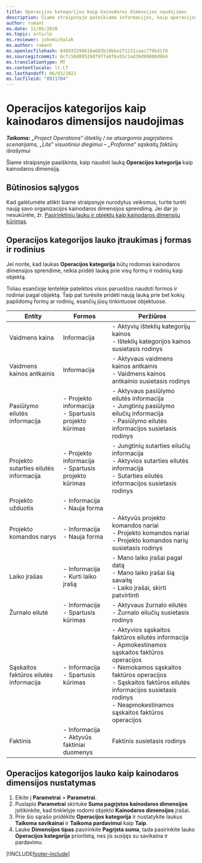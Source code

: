 ```yaml
---
title: Operacijos kategorijos kaip kainodaros dimensijos naudojimas
description: Šiame straipsnyje pateikiama informacijos, kaip operacijos kategorijos lauką naudoti kaip kainodaros dimensiją.
author: rumant
ms.date: 11/05/2020
ms.topic: article
ms.reviewer: johnmichalak
ms.author: rumant
ms.openlocfilehash: 648933299616a683b19bbe2f1231caac779bd1f8
ms.sourcegitcommit: 6cfc50d89528df977a8f6a55c1ad39d99800d9b4
ms.translationtype: MT
ms.contentlocale: lt-LT
ms.lasthandoff: 06/03/2022
ms.locfileid: "8911704"
---
```

# <a name="use-transaction-category-as-a-pricing-dimension"></a>Operacijos kategorijos kaip kainodaros dimensijos naudojimas


_**Taikoma:** „Project Operations“ išteklių / ne atsargomis pagrįstiems scenarijams, „Lite“ visuotiniui diegimui – „Proforma“ sąskaitų faktūrų išrašymui_


Šiame straipsnyje paaiškinta, kaip naudoti lauką **Operacijos kategorija** kaip kainodaros dimensiją. 

## <a name="prerequisites"></a>Būtinosios sąlygos
Kad galėtumėte atlikti šiame straipsnyje nurodytus veiksmus, turite turėti naują savo organizacijos kainodaros dimensijos sprendimą. Jei dar jo nesukūrėte, žr. [Pasirinktinių laukų ir objektų kaip kainodaros dimensijų kūrimas](create-custom-fields-entities-pricing-dimensions.md).

## <a name="add-the-transaction-category-field-to-forms-and-views"></a>Operacijos kategorijos lauko įtraukimas į formas ir rodinius
Jei norite, kad laukas **Operacijos kategorija** būtų rodomas kainodaros dimensijos sprendime, reikia pridėti lauką prie visų formų ir rodinių kaip objektą.

Toliau esančioje lentelėje pateiktos visos paruoštos naudoti formos ir rodiniai pagal objektą. Taip pat turėsite pridėti naują lauką prie bet kokių papildomų formų ar rodinių, esančių jūsų tinkintuose objektuose.

|  Entity        | Formos     |Peržiūros        |
| ------------------------------|---------------------------------|----------------------------------|
|  Vaidmens kaina| Informacija |- Aktyvių išteklių kategorijų kainos<br> - Išteklių kategorijos kainos susietasis rodinys |
|  Vaidmens kainos antkainis| Informacija|- Aktyvaus vaidmens kainos antkainis<br>- Vaidmens kainos antkainio susietasis rodinys |
|  Pasiūlymo eilutės informacija|- Projekto informacija<br>- Spartusis projekto kūrimas| - Aktyvaus pasiūlymo eilutės informacija<br>- Jungtinių pasiūlymo eilučių informacija<br>- Pasiūlymo eilutės informacijos susietasis rodinys |
|  Projekto sutarties eilutės informacija|- Projekto informacija<br>- Spartusis projekto kūrimas|- Jungtinių sutarties eilučių informacija<br>- Aktyvios sutarties eilutės informacija<br>- Sutarties eilutės informacijos susietasis rodinys |
|  Projekto užduotis|- Informacija<br>- Nauja forma| &nbsp; |
|  Projekto komandos narys|- Informacija<br>- Nauja forma|- Aktyvūs projekto komandos nariai<br>- Projekto komandos nariai<br>- Projekto komandos narių susietasis rodinys |
|  Laiko įrašas|- Informacija<br>- Kurti laiko įrašą|- Mano laiko įrašai pagal datą<br>- Mano laiko įrašai šią savaitę<br>- Laiko įrašai, skirti patvirtinti|
|  Žurnalo eilutė|- Informacija<br>- Spartusis kūrimas|- Aktyvaus žurnalo eilutės<br>- Žurnalo eilučių susietasis rodinys|
|  Sąskaitos faktūros eilutės informacija|- Informacija<br>- Spartusis kūrimas|- Aktyvios sąskaitos faktūros eilutės informacija<br>- Apmokestinamos sąskaitos faktūros operacijos<br>- Nemokamos sąskaitos faktūros operacijos<br>- Sąskaitos faktūros eilutės informacijos susietasis rodinys <br>- Neapmokestinamos sąskaitos faktūros operacijos|
|  Faktinis|- Informacija<br>- Aktyvūs faktiniai duomenys| Faktinis susietasis rodinys |

## <a name="set-up-the-transaction-category-field-as-a-pricing-dimension"></a>Operacijos kategorijos lauko kaip kainodaros dimensijos nustatymas

1. Eikite į **Parametrai** > **Parametrai**. 
2. Puslapio **Parametrai** skirtuke **Suma pagrįstos kainodaros dimensijos** įsitikinkite, kad tinklelyje rodomi objekto **Kainodaros dimensijos** įrašai.
3. Prie šio sąrašo pridėkite **Operacijos kategorija** ir nustatykite laukus **Taikoma savikainai** ir **Taikoma pardavimui** kaip **Taip**.
4. Lauke **Dimensijos tipas** pasirinkite **Pagrįsta suma**, tada pasirinkite lauko **Operacijos kategorija** prioritetą, nes jis susijęs su savikaina ir pardavimu.


[!INCLUDE[footer-include](../includes/footer-banner.md)]